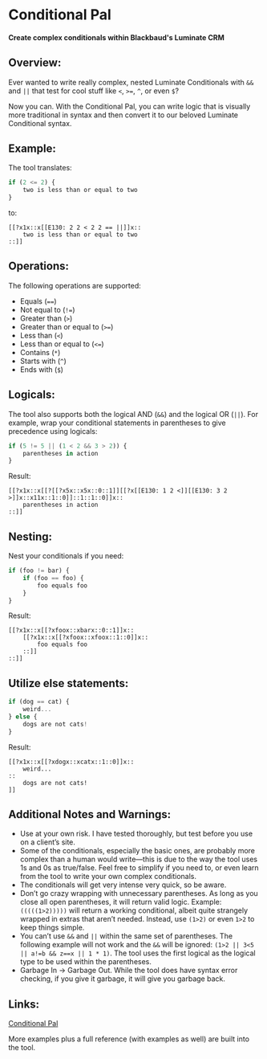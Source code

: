 # Conditional Pal
#### Create complex conditionals within Blackbaud's Luminate CRM

## Overview:
Ever wanted to write really complex, nested Luminate Conditionals with `&&` and `||` that test for cool stuff like `<`, `>=`, `^`, or even `$`?

Now you can.  With the Conditional Pal, you can write logic that is visually more traditional in syntax and then convert it to our beloved Luminate Conditional syntax.

## Example:

The tool translates:

```javascript
if (2 <= 2) {
    two is less than or equal to two
}
```

to:

```
[[?x1x::x[[E130: 2 2 < 2 2 == ||]]x::
    two is less than or equal to two
::]]
```

## Operations:

The following operations are supported:

* Equals (`==`)
* Not equal to (`!=`)
* Greater than (`>`)
* Greater than or equal to (`>=`)
* Less than (`<`)
* Less than or equal to (`<=`)
* Contains (`*`)
* Starts with (`^`)
* Ends with (`$`)

## Logicals:

The tool also supports both the logical AND (`&&`) and the logical OR (`||`).  For example, wrap your conditional statements in parentheses to give precedence using logicals:

```javascript
if (5 != 5 || (1 < 2 && 3 > 2)) {
    parentheses in action
}
```

Result:

```
[[?x1x::x[[?[[?x5x::x5x::0::1]][[?x[[E130: 1 2 <]][[E130: 3 2 >]]x::x11x::1::0]]::1::1::0]]x::
    parentheses in action
::]]
```

## Nesting:

Nest your conditionals if you need:

```javascript
if (foo != bar) {
    if (foo == foo) {
        foo equals foo
    }
}
```

Result:

```
[[?x1x::x[[?xfoox::xbarx::0::1]]x::
    [[?x1x::x[[?xfoox::xfoox::1::0]]x::
        foo equals foo
    ::]]
::]]
```

## Utilize else statements:

```javascript
if (dog == cat) {
    weird...
} else {
    dogs are not cats!
}
```

Result:

```
[[?x1x::x[[?xdogx::xcatx::1::0]]x::
    weird...
::
    dogs are not cats!
]]
```

## Additional Notes and Warnings:

* Use at your own risk.  I have tested thoroughly, but test before you use on a client’s site.
* Some of the conditionals, especially the basic ones, are probably more complex than a human would write—this is due to the way the tool uses 1s and 0s as true/false.  Feel free to simplify if you need to, or even learn from the tool to write your own complex conditionals.
* The conditionals will get very intense very quick, so be aware.
* Don’t go crazy wrapping with unnecessary parentheses.  As long as you close all open parentheses, it will return valid logic.  Example: `(((((1>2)))))` will return a working conditional, albeit quite strangely wrapped in extras that aren’t needed.  Instead, use `(1>2)` or even `1>2` to keep things simple.
* You can’t use `&&` and `||` within the same set of parentheses.  The following example will not work and the `&&` will be ignored: `(1>2 || 3<5 || a!=b && z==x || 1 * 1)`.  The tool uses the first logical as the logical type to be used within the parentheses.
* Garbage In -> Garbage Out.  While the tool does have syntax error checking, if you give it garbage, it will give you garbage back.

## Links:

[Conditional Pal](http://eduar.de/tools/conditional/)

More examples plus a full reference (with examples as well) are built into the tool.